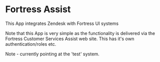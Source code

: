 # Fortress Assist

This App integrates Zendesk with Fortress UI systems

Note that this App is very simple as the functionality is delivered via the 
Fortress Customer Services Assist web site. This has it's own authentication/roles etc.

Note - currently pointing at the 'test' system.

